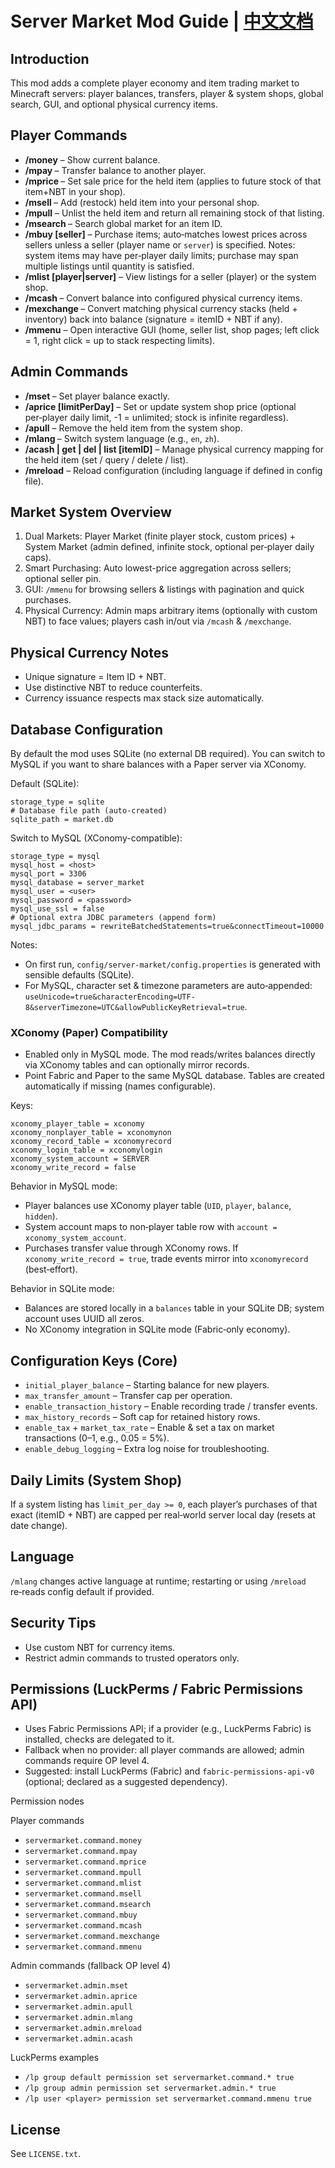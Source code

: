 # Server Market Mod Guide | [中文文档](./README_ZH.md)

## Introduction
This mod adds a complete player economy and item trading market to Minecraft servers: player balances, transfers, player & system shops, global search, GUI, and optional physical currency items.

## Player Commands
- **/money** – Show current balance.
- **/mpay <player> <amount>** – Transfer balance to another player.
- **/mprice <price>** – Set sale price for the held item (applies to future stock of that item+NBT in your shop).
- **/msell <quantity>** – Add (restock) held item into your personal shop.
- **/mpull** – Unlist the held item and return all remaining stock of that listing.
- **/msearch <itemID>** – Search global market for an item ID.
- **/mbuy <quantity> <itemID> [seller]** – Purchase items; auto‑matches lowest prices across sellers unless a seller (player name or `server`) is specified. Notes: system items may have per‑player daily limits; purchase may span multiple listings until quantity is satisfied.
- **/mlist [player|server]** – View listings for a seller (player) or the system shop.
- **/mcash <value> <quantity>** – Convert balance into configured physical currency items.
- **/mexchange <quantity>** – Convert matching physical currency stacks (held + inventory) back into balance (signature = itemID + NBT if any).
- **/mmenu** – Open interactive GUI (home, seller list, shop pages; left click = 1, right click = up to stack respecting limits).

## Admin Commands
- **/mset <player> <amount>** – Set player balance exactly.
- **/aprice <price> [limitPerDay]** – Set or update system shop price (optional per‑player daily limit, -1 = unlimited; stock is infinite regardless).
- **/apull** – Remove the held item from the system shop.
- **/mlang <language>** – Switch system language (e.g., `en`, `zh`).
- **/acash <value> | get | del | list [itemID]** – Manage physical currency mapping for the held item (set / query / delete / list).
- **/mreload** – Reload configuration (including language if defined in config file).

## Market System Overview
1. Dual Markets: Player Market (finite player stock, custom prices) + System Market (admin defined, infinite stock, optional per‑player daily caps).
2. Smart Purchasing: Auto lowest-price aggregation across sellers; optional seller pin.
3. GUI: `/mmenu` for browsing sellers & listings with pagination and quick purchases.
4. Physical Currency: Admin maps arbitrary items (optionally with custom NBT) to face values; players cash in/out via `/mcash` & `/mexchange`.

## Physical Currency Notes
- Unique signature = Item ID + NBT.
- Use distinctive NBT to reduce counterfeits.
- Currency issuance respects max stack size automatically.

## Database Configuration
By default the mod uses SQLite (no external DB required). You can switch to MySQL if you want to share balances with a Paper server via XConomy.

Default (SQLite):
```
storage_type = sqlite
# Database file path (auto-created)
sqlite_path = market.db
```

Switch to MySQL (XConomy-compatible):
```
storage_type = mysql
mysql_host = <host>
mysql_port = 3306
mysql_database = server_market
mysql_user = <user>
mysql_password = <password>
mysql_use_ssl = false
# Optional extra JDBC parameters (append form)
mysql_jdbc_params = rewriteBatchedStatements=true&connectTimeout=10000
```
Notes:
- On first run, `config/server-market/config.properties` is generated with sensible defaults (SQLite).
- For MySQL, character set & timezone parameters are auto‑appended: `useUnicode=true&characterEncoding=UTF-8&serverTimezone=UTC&allowPublicKeyRetrieval=true`.

### XConomy (Paper) Compatibility
- Enabled only in MySQL mode. The mod reads/writes balances directly via XConomy tables and can optionally mirror records.
- Point Fabric and Paper to the same MySQL database. Tables are created automatically if missing (names configurable).

Keys:
```
xconomy_player_table = xconomy
xconomy_nonplayer_table = xconomynon
xconomy_record_table = xconomyrecord
xconomy_login_table = xconomylogin
xconomy_system_account = SERVER
xconomy_write_record = false
```
Behavior in MySQL mode:
- Player balances use XConomy player table (`UID`, `player`, `balance`, `hidden`).
- System account maps to non‑player table row with `account = xconomy_system_account`.
- Purchases transfer value through XConomy rows. If `xconomy_write_record = true`, trade events mirror into `xconomyrecord` (best‑effort).

Behavior in SQLite mode:
- Balances are stored locally in a `balances` table in your SQLite DB; system account uses UUID all zeros.
- No XConomy integration in SQLite mode (Fabric‑only economy).

## Configuration Keys (Core)
- `initial_player_balance` – Starting balance for new players.
- `max_transfer_amount` – Transfer cap per operation.
- `enable_transaction_history` – Enable recording trade / transfer events.
- `max_history_records` – Soft cap for retained history rows.
- `enable_tax` + `market_tax_rate` – Enable & set a tax on market transactions (0–1, e.g., 0.05 = 5%).
- `enable_debug_logging` – Extra log noise for troubleshooting.

## Daily Limits (System Shop)
If a system listing has `limit_per_day >= 0`, each player’s purchases of that exact (itemID + NBT) are capped per real‑world server local day (resets at date change).

## Language
`/mlang` changes active language at runtime; restarting or using `/mreload` re‑reads config default if provided.

## Security Tips
- Use custom NBT for currency items.
- Restrict admin commands to trusted operators only.

## Permissions (LuckPerms / Fabric Permissions API)
- Uses Fabric Permissions API; if a provider (e.g., LuckPerms Fabric) is installed, checks are delegated to it.
- Fallback when no provider: all player commands are allowed; admin commands require OP level 4.
- Suggested: install LuckPerms (Fabric) and `fabric-permissions-api-v0` (optional; declared as a suggested dependency).

Permission nodes

Player commands
- `servermarket.command.money`
- `servermarket.command.mpay`
- `servermarket.command.mprice`
- `servermarket.command.mpull`
- `servermarket.command.mlist`
- `servermarket.command.msell`
- `servermarket.command.msearch`
- `servermarket.command.mbuy`
- `servermarket.command.mcash`
- `servermarket.command.mexchange`
- `servermarket.command.mmenu`

Admin commands (fallback OP level 4)
- `servermarket.admin.mset`
- `servermarket.admin.aprice`
- `servermarket.admin.apull`
- `servermarket.admin.mlang`
- `servermarket.admin.mreload`
- `servermarket.admin.acash`

LuckPerms examples
- `/lp group default permission set servermarket.command.* true`
- `/lp group admin permission set servermarket.admin.* true`
- `/lp user <player> permission set servermarket.command.mmenu true`

## License
See `LICENSE.txt`.
